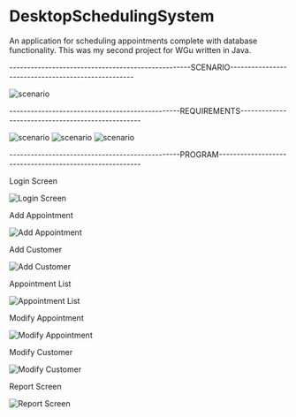 # DesktopSchedulingSystem
An application for scheduling appointments complete with database functionality. This was my second project for WGu written in Java.


---------------------------------------------------SCENARIO---------------------------------------------------

![scenario](images/scenario.JPG)

------------------------------------------------REQUIREMENTS--------------------------------------------------

![scenario](images/Requirements1.JPG)
![scenario](images/Requirements2.JPG)
![scenario](images/Requirements3.JPG)

------------------------------------------------PROGRAM--------------------------------------------------------

Login Screen

![Login Screen](images/LoginScreen.JPG)

Add Appointment

![Add Appointment](images/AddAppointmentScreen.JPG)

Add Customer

![Add Customer](images/AddCustomer.JPG)

Appointment List

![Appointment List](images/AppointmentList.JPG)

Modify Appointment

![Modify Appointment](images/ModifyAppointment.JPG)

Modify Customer

![Modify Customer](images/ModifyCustomer.JPG)

Report Screen

![Report Screen](images/ReportScreen.JPG)


